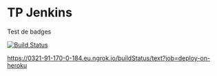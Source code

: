 # TP Jenkins
Test de badges

[![Build Status](https://0321-91-170-0-184.eu.ngrok.io/buildStatus/icon?job=deploy-on-heroku)](https://0321-91-170-0-184.eu.ngrok.io/job/deploy-on-heroku/)

https://0321-91-170-0-184.eu.ngrok.io/buildStatus/text?job=deploy-on-heroku
